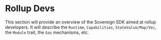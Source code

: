 # Rollup Devs

This section will provide an overview of the Sovereign SDK aimed at rollup
developers. It will describe the `Runtime`, `Capabilities`,
`StateValue/Map/Vec`, the `Module` trait, the `Gas` mechanisms, etc.
